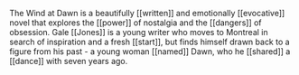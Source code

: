 The Wind at Dawn is a beautifully [[written]] and emotionally [[evocative]] novel that explores the [[power]] of nostalgia and the [[dangers]] of obsession. Gale [[Jones]] is a young writer who moves to Montreal in search of inspiration and a fresh [[start]], but finds himself drawn back to a figure from his past - a young woman [[named]] Dawn, who he [[shared]] a [[dance]] with seven years ago.
